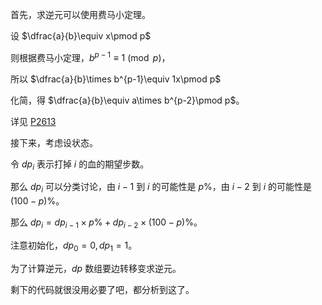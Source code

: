 首先，求逆元可以使用费马小定理。

设 $\dfrac{a}{b}\equiv x\pmod p$

则根据费马小定理，$b^{p-1}\equiv 1\pmod p$，

所以 $\dfrac{a}{b}\times b^{p-1}\equiv 1x\pmod p$

化简，得 $\dfrac{a}{b}\equiv a\times b^{p-2}\pmod p$。

详见 [P2613](/problem/P2613)

接下来，考虑设状态。

令 $dp_i$ 表示打掉 $i$ 的血的期望步数。

那么 $dp_i$ 可以分类讨论，由 $i-1$ 到 $i$ 的可能性是 $p\%$，由 $i-2$ 到 $i$ 的可能性是 $(100-p)\%$。

那么 $dp_i=dp_{i-1}\times p\%+dp_{i-2}\times (100-p)\%$。

注意初始化，$dp_0=0,dp_1=1$。

为了计算逆元，$dp$ 数组要边转移变求逆元。

剩下的代码就很没用必要了吧，都分析到这了。